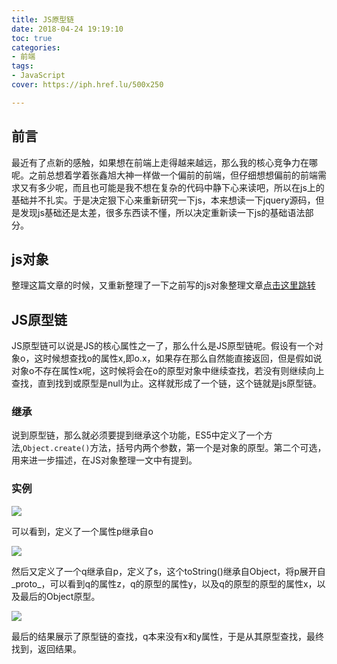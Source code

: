 ```yaml
---
title: JS原型链
date: 2018-04-24 19:19:10
toc: true
categories:
- 前端
tags:
- JavaScript 
cover: https://iph.href.lu/500x250

---
```


## 前言

最近有了点新的感触，如果想在前端上走得越来越远，那么我的核心竞争力在哪呢。之前总想着学着张鑫旭大神一样做一个偏前的前端，但仔细想想偏前的前端需求又有多少呢，而且也可能是我不想在复杂的代码中静下心来读吧，所以在js上的基础并不扎实。于是决定狠下心来重新研究一下js，本来想读一下jquery源码，但是发现js基础还是太差，很多东西读不懂，所以决定重新读一下js的基础语法部分。

<!--more-->

## js对象 

整理这篇文章的时候，又重新整理了一下之前写的js对象整理文章[点击这里跳转](/2018/01/21/js%E5%AF%B9%E8%B1%A1%E6%95%B4%E7%90%86/)


## JS原型链 

JS原型链可以说是JS的核心属性之一了，那么什么是JS原型链呢。假设有一个对象o，这时候想查找o的属性x,即o.x，如果存在那么自然能直接返回，但是假如说对象o不存在属性x呢，这时候将会在o的原型对象中继续查找，若没有则继续向上查找，直到找到或原型是null为止。这样就形成了一个链，这个链就是js原型链。

### 继承

说到原型链，那么就必须要提到继承这个功能，ES5中定义了一个方法,`Object.create()`方法，括号内两个参数，第一个是对象的原型。第二个可选，用来进一步描述，在JS对象整理一文中有提到。

### 实例

<img src="https://file-1305436646.file.myqcloud.com/blog/2018-4-24/inherit-1.jpg">

可以看到，定义了一个属性p继承自o

<img src="https://file-1305436646.file.myqcloud.com/blog/2018-4-24/inherit-2.jpg">

然后又定义了一个q继承自p，定义了s，这个toString()继承自Object，将p展开自\_proto\_，可以看到q的属性z，q的原型的属性y，以及q的原型的原型的属性x，以及最后的Object原型。

<img src="https://file-1305436646.file.myqcloud.com/blog/2018-4-24/inherit-3.jpg">

最后的结果展示了原型链的查找，q本来没有x和y属性，于是从其原型查找，最终找到，返回结果。




